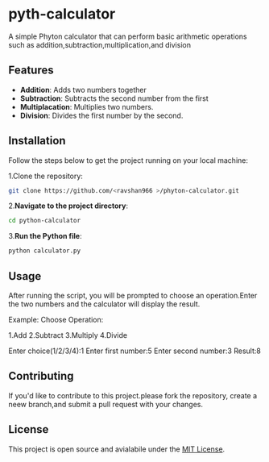 # pyth-calculator
A simple Phyton calculator that can perform basic arithmetic operations such as addition,subtraction,multiplication,and division
## Features 
- **Addition**: Adds two numbers together 
- **Subtraction**: Subtracts the second number from the first
- **Multiplacation**: Multiplies two numbers.
- **Division**: Divides the first number by the second.
## Installation

Follow the steps below to get the project running on your local machine:

1.Clone the repository:
```bash
git clone https://github.com/<ravshan966 >/phyton-calculator.git
```
2.**Navigate to the project directory**:
```bash
cd python-calculator
```

3.**Run the Python file**:
```bash
python calculator.py
```
## Usage

After running the script, you will be prompted to choose an operation.Enter the two numbers and the calculator will display the result.

Example:
Choose Operation:

1.Add
2.Subtract
3.Multiply
4.Divide

Enter choice(1/2/3/4):1
Enter first number:5 
Enter second number:3
Result:8

## Contributing 

If you'd like to contribute to this project.please fork the repository, create a neew branch,and submit a pull request with your changes.

## License

This project is open source and avialabile under the [MIT License](LICENSE).